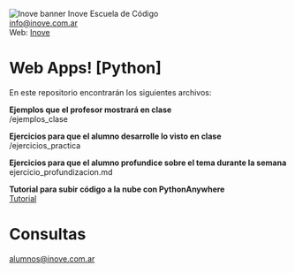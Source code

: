 ![Inove banner](/inove.jpg)
Inove Escuela de Código\
info@inove.com.ar\
Web: [Inove](http://inove.com.ar)

# Web Apps! [Python]
En este repositorio encontrarán los siguientes archivos:

__Ejemplos que el profesor mostrará en clase__\
/ejemplos_clase

__Ejercicios para que el alumno desarrolle lo visto en clase__\
/ejercicios_practica

__Ejercicios para que el alumno profundice sobre el tema durante la semana__\
ejercicio_profundizacion.md

__Tutorial para subir código a la nube con PythonAnywhere__\
[Tutorial](https://youtu.be/hwom2AAcvDQ)

# Consultas
alumnos@inove.com.ar
